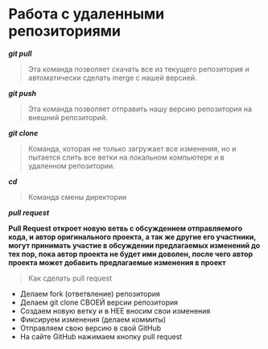 # Работа с удаленными репозиториями

***git pull***

> Эта команда позволяет скачать все из текущего репозитория и автоматически сделать merge с нашей версией.

***git push***

> Эта команда позволяет отправить нашу версию репозитория на внешний репозиторий. 

***git clone***

> Команда, котoрая не только загружает все изменения, но и пытается слить все ветки на локальном компьютере и в удаленном репозитории.

***cd <filename>***

> Команда смены директории

***pull request***

__Pull Request откроет новую ветвь с обсуждением отправляемого кода, и автор оригинального проекта, а так же другие его участники, могут принимать участие в обсуждении предлагаемых изменений до тех пор, пока автор проекта не будет ими доволен, после чего автор проекта может добавить предлагаемые изменения в проект__

> Как сделать pull request

* Делаем fork (ответвление) репозитория
* Делаем git clone СВОЕЙ версии репозитория
* Создаем новую ветку и в НЕЕ вносим свои изменения
* Фиксируем изменения (делаем коммиты)
* Отправляем свою версию в свой GitHub
* На сайте GitHub нажимаем кнопку pull request